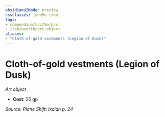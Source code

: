 ```yaml
---
obsidianUIMode: preview
cssclasses: json5e-item
tags:
- compendium/src/5e/psx
- item/wealth/art-object
aliases: 
- "Cloth-of-gold vestments (Legion of Dusk)"
---
```

# Cloth-of-gold vestments (Legion of Dusk)
*Art object*  

- **Cost**: 25 gp

*Source: Plane Shift: Ixalan p. 24*